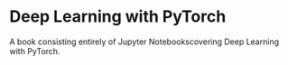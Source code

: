 # Deep Learning with PyTorch

A book consisting entirely of Jupyter Notebookscovering Deep Learning with PyTorch. 

